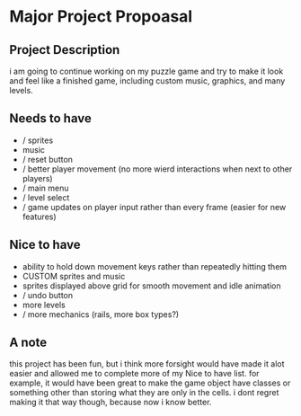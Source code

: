 # Major Project Propoasal

## Project Description

i am going to continue working on my puzzle game and try to make it look and feel like a finished game, including custom music, graphics, and many levels.

## Needs to have

- / sprites
-   music 
- / reset button 
- / better player movement (no more wierd interactions when next to other players) 
- / main menu 
- / level select 
- / game updates on player input rather than every frame (easier for new features) 

## Nice to have

-   ability to hold down movement keys rather than repeatedly hitting them 
-   CUSTOM sprites and music
-   sprites displayed above grid for smooth movement and idle animation
- / undo button 
-   more levels
- / more mechanics (rails, more box types?)

## A note

this project has been fun, but i think more forsight would have made it alot easier and allowed me to complete more of my Nice to have list. for example, it would have been great to make the game object have classes or something other than storing what they are only in the cells. i dont regret making it that way though, because now i know better.